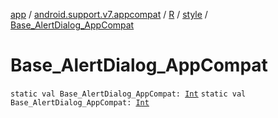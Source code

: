 [app](../../../index.md) / [android.support.v7.appcompat](../../index.md) / [R](../index.md) / [style](index.md) / [Base_AlertDialog_AppCompat](./-base_-alert-dialog_-app-compat.md)

# Base_AlertDialog_AppCompat

`static val Base_AlertDialog_AppCompat: `[`Int`](https://kotlinlang.org/api/latest/jvm/stdlib/kotlin/-int/index.html)
`static val Base_AlertDialog_AppCompat: `[`Int`](https://kotlinlang.org/api/latest/jvm/stdlib/kotlin/-int/index.html)